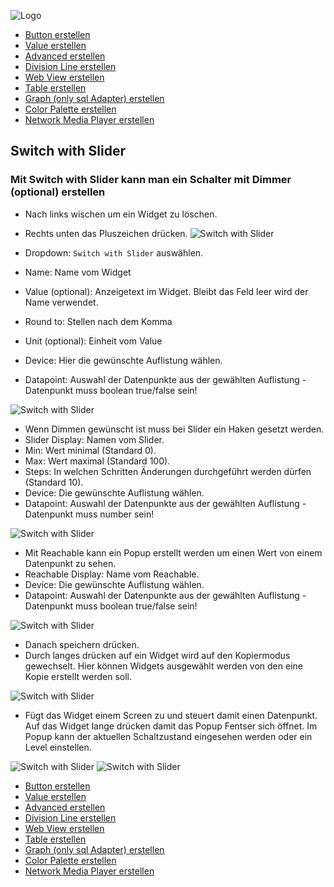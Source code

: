 ![Logo](../../admin/hiob.png)

-   [Button erstellen](button.md)
-   [Value erstellen](value.md)
-   [Advanced erstellen](advanced.md)
-   [Division Line erstellen](division.md)
-   [Web View erstellen](webview.md)
-   [Table erstellen](table.md)
-   [Graph (only sql Adapter) erstellen](graph.md)
-   [Color Palette erstellen](color.md)
-   [Network Media Player erstellen](media_player.md)

## Switch with Slider

### Mit Switch with Slider kann man ein Schalter mit Dimmer (optional) erstellen

- Nach links wischen um ein Widget zu löschen.
- Rechts unten das Pluszeichen drücken.
![Switch with Slider](img/app_create_value_done.png)


- Dropdown: `Switch with Slider` auswählen.
- Name: Name vom Widget
- Value (optional): Anzeigetext im Widget. Bleibt das Feld leer wird der Name verwendet.
- Round to: Stellen nach dem Komma
- Unit (optional): Einheit vom Value
- Device: Hier die gewünschte Auflistung wählen.
- Datapoint: Auswahl der Datenpunkte aus der gewählten Auflistung - Datenpunkt muss boolean true/false sein!

![Switch with Slider](img/app_create_widget_switch.png)

- Wenn Dimmen gewünscht ist muss bei Slider ein Haken gesetzt werden.
- Slider Display: Namen vom Slider.
- Min: Wert minimal (Standard 0).
- Max: Wert maximal (Standard 100).
- Steps: In welchen Schritten Änderungen durchgeführt werden dürfen (Standard 10).
- Device: Die gewünschte Auflistung wählen.
- Datapoint: Auswahl der Datenpunkte aus der gewählten Auflistung - Datenpunkt muss number sein!

![Switch with Slider](img/app_create_widget_slider.png)

- Mit Reachable kann ein Popup erstellt werden um einen Wert von einem Datenpunkt zu sehen.
- Reachable Display: Name vom Reachable.
- Device: Die gewünschte Auflistung wählen.
- Datapoint: Auswahl der Datenpunkte aus der gewählten Auflistung - Datenpunkt muss boolean true/false sein!

![Switch with Slider](img/app_create_widget_reach.png)

- Danach speichern drücken.
- Durch langes drücken auf ein Widget wird auf den Kopiermodus gewechselt. Hier können Widgets ausgewählt werden von den eine Kopie erstellt werden soll.

![Switch with Slider](img/app_create_switch_done.png)

- Fügt das Widget einem Screen zu und steuert damit einen Datenpunkt. Auf das Widget lange drücken damit das Popup Fentser sich öffnet. Im Popup kann der aktuellen Schaltzustand eingesehen werden oder ein Level einstellen.

![Switch with Slider](img/app_create_switch_screen.png)
![Switch with Slider](img/app_create_switch_screen_popup.png)


-   [Button erstellen](button.md)
-   [Value erstellen](value.md)
-   [Advanced erstellen](advanced.md)
-   [Division Line erstellen](division.md)
-   [Web View erstellen](webview.md)
-   [Table erstellen](table.md)
-   [Graph (only sql Adapter) erstellen](graph.md)
-   [Color Palette erstellen](color.md)
-   [Network Media Player erstellen](media_player.md)